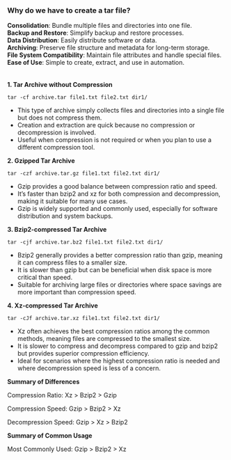 ### Why do we have to create a tar file?
**Consolidation**: Bundle multiple files and directories into one file.
<br>
**Backup and Restore**: Simplify backup and restore processes.
<br>
**Data Distribution**: Easily distribute software or data.
<br>
**Archiving**: Preserve file structure and metadata for long-term storage.
<br>
**File System Compatibility**: Maintain file attributes and handle special files.
<br>
**Ease of Use**: Simple to create, extract, and use in automation.
<br>
<br>
<br>
**1. Tar Archive without Compression**
```
tar -cf archive.tar file1.txt file2.txt dir1/
```
- This type of archive simply collects files and directories into a single file but does not compress them.
- Creation and extraction are quick because no compression or decompression is involved.
- Useful when compression is not required or when you plan to use a different compression tool.
  
**2. Gzipped Tar Archive**
```
tar -czf archive.tar.gz file1.txt file2.txt dir1/
```
- Gzip provides a good balance between compression ratio and speed.
-  It’s faster than bzip2 and xz for both compression and decompression, making it suitable for many use cases.
-  Gzip is widely supported and commonly used, especially for software distribution and system backups.
  
**3. Bzip2-compressed Tar Archive**
```
tar -cjf archive.tar.bz2 file1.txt file2.txt dir1/
```
- Bzip2 generally provides a better compression ratio than gzip, meaning it can compress files to a smaller size.
- It is slower than gzip but can be beneficial when disk space is more critical than speed.
- Suitable for archiving large files or directories where space savings are more important than compression speed.
  
**4. Xz-compressed Tar Archive**
```
tar -cJf archive.tar.xz file1.txt file2.txt dir1/
```
- Xz often achieves the best compression ratios among the common methods, meaning files are compressed to the smallest size.
- It is slower to compress and decompress compared to gzip and bzip2 but provides superior compression efficiency.
- Ideal for scenarios where the highest compression ratio is needed and where decompression speed is less of a concern.

**Summary of Differences**

Compression Ratio: Xz > Bzip2 > Gzip

Compression Speed: Gzip > Bzip2 > Xz

Decompression Speed: Gzip > Xz > Bzip2


**Summary of Common Usage**

Most Commonly Used: Gzip > Bzip2 > Xz
